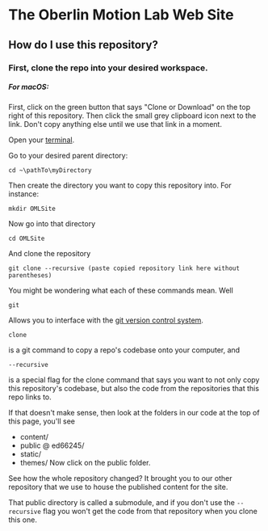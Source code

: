 # The Oberlin Motion Lab Web Site

## How do I use this repository?
### First, clone the repo into your desired workspace.
##### For macOS:
First, click on the green button that says "Clone or Download" on the top right of this repository. Then click the small grey clipboard icon next to the link. Don't copy anything else until we use that link in a moment.

Open your [terminal](http://blog.teamtreehouse.com/introduction-to-the-mac-os-x-command-line).

Go to your desired parent directory:
```
cd ~\pathTo\myDirectory
```
Then create the directory you want to copy this repository into. For instance:
```
mkdir OMLSite
```
Now go into that directory
```
cd OMLSite
```
And clone the repository
```
git clone --recursive (paste copied repository link here without parentheses)
```
You might be wondering what each of these commands mean. Well
```
git
```
Allows you to interface with the [git version control system](https://guides.github.com/introduction/flow/).
```
clone
``` 
is a git command to copy a repo's codebase onto your computer, and 
```
--recursive
```
is a special flag for the clone command that says you want to not only copy this repository's codebase, but also the code from the repositories that this repo links to.

If that doesn't make sense, then look at the folders in our code at the top of this page, you'll see
- content/
- public @ ed66245/
- static/
- themes/
Now click on the public folder.

See how the whole repository changed? It brought you to our other repository that we use to house the published content for the site. 

That public directory is called a submodule, and if you don't use the `--recursive` flag you won't get the code from that repository when you clone this one. 
